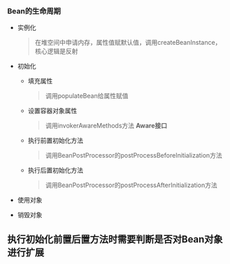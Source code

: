 ### Bean的生命周期

- 实例化	

  > 在堆空间中申请内存，属性值赋默认值，调用createBeanInstance， 核心逻辑是反射

- 初始化

  - 填充属性

    > 调用populateBean给属性赋值

  - 设置容器对象属性

    > 调用invokerAwareMethods方法 **Aware接口**

  - 执行前置初始化方法

    > 调用BeanPostProcessor的postProcessBeforeInitialization方法

  - 执行后置初始化方法

    > 调用BeanPostProcessor的postProcessAfterInitialization方法

- 使用对象
- 销毁对象

## 执行初始化前置后置方法时需要判断是否对Bean对象进行扩展